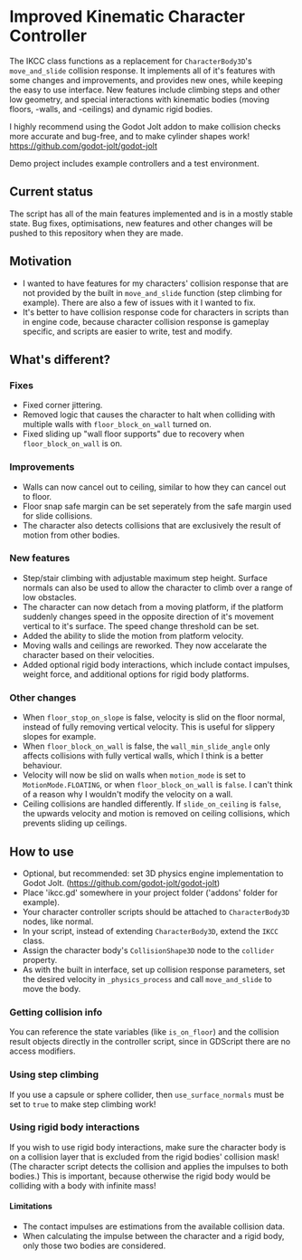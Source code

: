 # Improved Kinematic Character Controller

The IKCC class functions as a replacement for ```CharacterBody3D```'s ```move_and_slide``` collision response. It implements all of it's features with some changes and improvements, and provides new ones, while keeping the easy to use interface. New features include climbing steps and other low geometry, and special interactions with kinematic bodies (moving floors, -walls, and -ceilings) and dynamic rigid bodies.

I highly recommend using the Godot Jolt addon to make collision checks more accurate and bug-free, and to make cylinder shapes work! https://github.com/godot-jolt/godot-jolt

Demo project includes example controllers and a test environment.

## Current status
The script has all of the main features implemented and is in a mostly stable state. Bug fixes, optimisations, new features and other changes will be pushed to this repository when they are made.

## Motivation

- I wanted to have features for my characters' collision response that are not provided by the built in ```move_and_slide``` function (step climbing for example). There
are also a few of issues with it I wanted to fix.
- It's better to have collision response code for characters in scripts than in engine code, because character collision response is gameplay specific, and scripts are easier to write, test and modify.

## What's different?

### Fixes
- Fixed corner jittering.
- Removed logic that causes the character to halt when colliding with multiple walls with ```floor_block_on_wall``` turned on.
- Fixed sliding up "wall floor supports" due to recovery when ```floor_block_on_wall``` is on.

### Improvements
- Walls can now cancel out to ceiling, similar to how they can cancel out to floor.
- Floor snap safe margin can be set seperately from the safe margin used for slide collisions.
- The character also detects collisions that are exclusively the result of motion from other bodies.

### New features
- Step/stair climbing with adjustable maximum step height. Surface normals can also be used to allow the character to climb over a range of low obstacles.
- The character can now detach from a moving platform, if the platform suddenly changes speed in the opposite direction of it's movement vertical to it's surface. The speed change threshold can be set.
- Added the ability to slide the motion from platform velocity.
- Moving walls and ceilings are reworked. They now accelarate the character based on their velocities.
- Added optional rigid body interactions, which include contact impulses, weight force, and additional options for rigid body platforms.

### Other changes
- When ```floor_stop_on_slope``` is false, velocity is slid on the floor normal, instead of fully removing vertical velocity. This is useful for slippery slopes for example.
- When ```floor_block_on_wall``` is false, the ```wall_min_slide_angle``` only affects collisions with fully vertical walls, which I think is a better behaviour.
- Velocity will now be slid on walls
when ```motion_mode``` is set to ```MotionMode.FLOATING```, or when ```floor_block_on_wall``` is ```false```. I can't think of a reason why I wouldn't modify the velocity on a wall.
- Ceiling collisions are handled differently. If ```slide_on_ceiling``` is ```false```, the upwards velocity and motion is removed on ceiling collisions, which prevents sliding up ceilings.

## How to use
- Optional, but recommended: set 3D physics engine implementation to Godot Jolt. (https://github.com/godot-jolt/godot-jolt)
- Place 'ikcc.gd' somewhere in your project folder ('addons' folder for example).
- Your character controller scripts should be attached to ```CharacterBody3D``` nodes, like normal.
- In your script, instead of extending ```CharacterBody3D```, extend the ```IKCC``` class.
- Assign the character body's ```CollisionShape3D``` node to the ```collider``` property.
- As with the built in interface, set up collision response parameters, set the desired velocity in ```_physics_process```  and call ```move_and_slide``` to move the body.
### Getting collision info
You can reference the state variables (like ```is_on_floor```) and the collision result objects directly in the controller script, since in GDScript there are no access modifiers.
### Using step climbing
If you use a capsule or sphere collider, then ```use_surface_normals``` must be set to ```true``` to make step climbing work!
### Using rigid body interactions
If you wish to use rigid body interactions, make sure the character body is on a collision layer that is excluded from the rigid bodies' collision mask! (The character script detects the collision and applies the impulses to both bodies.) This is important, because otherwise the rigid body would be colliding with a body with infinite mass!
#### Limitations
- The contact impulses are estimations from the available collision data.
- When calculating the impulse between the character and a rigid body, only those two bodies are considered.

